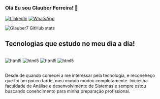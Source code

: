 ### Olá Eu sou Glauber Ferreira! 👋

[![LinkedIn](https://img.shields.io/badge/LinkedIn-0077B5?style=for-the-badge&logo=linkedin&logoColor=white)](https://www.linkedin.com/in/glauber-ferreira-a314b867)
[![WhatsApp](https://img.shields.io/badge/WhatsApp-25D366?style=for-the-badge&logo=whatsapp&logoColor=white)](https://wa.me/5519992948329)

![Glauber7 GitHub stats](https://github-readme-stats.vercel.app/api?username=Glauber7&show_icons=true&theme=dracula)

## Tecnologias que estudo no meu dia a dia!

<div style="display: inline_block "><br/>
    <img aline="center" alt="html5" src="https://img.shields.io/badge/HTML5-E34F26?style=for-the-badge&logo=html5&logoColor=white"/>
    <img aline="center" alt="html5" src="https://img.shields.io/badge/CSS3-1572B6?style=for-the-badge&logo=css3&logoColor=white"/>
    <img aline="center" alt="html5" src="https://img.shields.io/badge/JavaScript-323330?style=for-the-badge&logo=javascript&logoColor=F7DF1E"/>
    <img aline="center" alt="html5" src="https://img.shields.io/badge/MySQL-00000F?style=for-the-badge&logo=mysql&logoColor=white"/>   
</div><br>

Desde de quando comecei a me interessar pela tecnologia, e reconeheço que foi um pouco tarde, meu mundo mudou completamente.
Iniciei na faculdade de Análise e desenvolvimento de Sistemas e sempre estou buscando conehcimento para minha preparação profissional.
